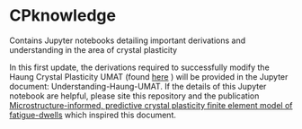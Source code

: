 # CPknowledge
Contains Jupyter notebooks detailing important derivations and understanding in the area of crystal plasticity

In this first update, the derivations required to successfully modify the Haung Crystal Plasticity UMAT (found [here](http://www.columbia.edu/~jk2079/Kysar_Research_Laboratory/Single_Crystal_UMAT.html) ) will be provided in the Jupyter document: Understanding-Haung-UMAT.  If the details of this Jupyter notebook are helpful, please site this repository and the publication [Microstructure-informed, predictive crystal plasticity finite element model of fatigue-dwells](https://www.sciencedirect.com/science/article/pii/S0927025620303141) which inspired this document.
